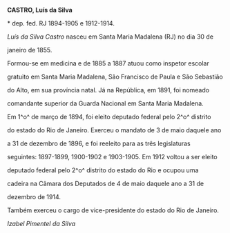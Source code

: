 **CASTRO, Luís da Silva**



\* dep. fed. RJ 1894-1905 e 1912-1914.



*Luís da Silva Castro* nasceu em Santa Maria Madalena (RJ) no dia 30 de

janeiro de 1855.



Formou-se em medicina e de 1885 a 1887 atuou como inspetor escolar

gratuito em Santa Maria Madalena, São Francisco de Paula e São Sebastião

do Alto, em sua província natal. Já na República, em 1891, foi nomeado

comandante superior da Guarda Nacional em Santa Maria Madalena.



Em 1^o^ de março de 1894, foi eleito deputado federal pelo 2^o^ distrito

do estado do Rio de Janeiro. Exerceu o mandato de 3 de maio daquele ano

a 31 de dezembro de 1896, e foi reeleito para as três legislaturas

seguintes: 1897-1899, 1900-1902 e 1903-1905. Em 1912 voltou a ser eleito

deputado federal pelo 2^o^ distrito do estado do Rio e ocupou uma

cadeira na Câmara dos Deputados de 4 de maio daquele ano a 31 de

dezembro de 1914.



Também exerceu o cargo de vice-presidente do estado do Rio de Janeiro.



*Izabel Pimentel da Silva*



